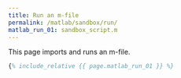 ```yaml
---
title: Run an m-file
permalink: /matlab/sandbox/run/
matlab_run_01: sandbox_script.m
---
```


This page imports and runs an m-file.

```matlab
{% include_relative {{ page.matlab_run_01 }} %}
```
